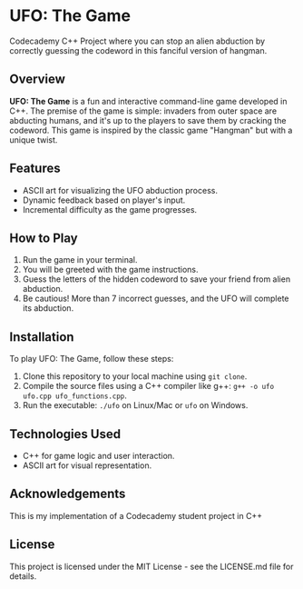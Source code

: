 # UFO: The Game
Codecademy C++ Project where you can stop an alien abduction by correctly guessing the codeword in this fanciful version of hangman. 

## Overview
**UFO: The Game** is a fun and interactive command-line game developed in C++. The premise of the game is simple: invaders from outer space are abducting humans, and it's up to the players to save them by cracking the codeword. This game is inspired by the classic game "Hangman" but with a unique twist.

## Features
- ASCII art for visualizing the UFO abduction process.
- Dynamic feedback based on player's input.
- Incremental difficulty as the game progresses.

## How to Play
1. Run the game in your terminal.
2. You will be greeted with the game instructions.
3. Guess the letters of the hidden codeword to save your friend from alien abduction.
4. Be cautious! More than 7 incorrect guesses, and the UFO will complete its abduction.

## Installation
To play UFO: The Game, follow these steps:
1. Clone this repository to your local machine using `git clone`.
2. Compile the source files using a C++ compiler like g++: `g++ -o ufo ufo.cpp ufo_functions.cpp`.
3. Run the executable: `./ufo` on Linux/Mac or `ufo` on Windows.

## Technologies Used
- C++ for game logic and user interaction.
- ASCII art for visual representation.

## Acknowledgements
This is my implementation of a Codecademy student project in C++

## License
This project is licensed under the MIT License - see the LICENSE.md file for details.
